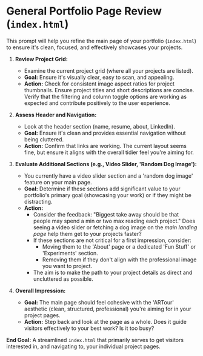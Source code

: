 # General Portfolio Page Review (`index.html`)

This prompt will help you refine the main page of your portfolio (`index.html`) to ensure it's clean, focused, and effectively showcases your projects.

1.  **Review Project Grid:**
    *   Examine the current project grid (where all your projects are listed).
    *   **Goal:** Ensure it's visually clear, easy to scan, and appealing.
    *   **Action:** Check for consistent image aspect ratios for project thumbnails. Ensure project titles and short descriptions are concise. Verify that the filtering and column toggle options are working as expected and contribute positively to the user experience.

2.  **Assess Header and Navigation:**
    *   Look at the header section (name, resume, about, LinkedIn).
    *   **Goal:** Ensure it's clean and provides essential navigation without being cluttered.
    *   **Action:** Confirm that links are working. The current layout seems fine, but ensure it aligns with the overall tidier feel you're aiming for.

3.  **Evaluate Additional Sections (e.g., Video Slider, 'Random Dog Image'):**
    *   You currently have a video slider section and a 'random dog image' feature on your main page.
    *   **Goal:** Determine if these sections add significant value to your portfolio's primary goal (showcasing your work) or if they might be distracting.
    *   **Action:**
        *   Consider the feedback: "Biggest take away should be that people may spend a min or two max reading each project." Does seeing a video slider or fetching a dog image on the *main landing page* help them get to your projects faster?
        *   If these sections are not critical for a first impression, consider:
            *   Moving them to the 'About' page or a dedicated 'Fun Stuff' or 'Experiments' section.
            *   Removing them if they don't align with the professional image you want to project.
        *   The aim is to make the path to your project details as direct and uncluttered as possible.

4.  **Overall Impression:**
    *   **Goal:** The main page should feel cohesive with the 'ARTour' aesthetic (clean, structured, professional) you're aiming for in your project pages.
    *   **Action:** Step back and look at the page as a whole. Does it guide visitors effectively to your best work? Is it too busy?

**End Goal:** A streamlined `index.html` that primarily serves to get visitors interested in, and navigating to, your individual project pages.
